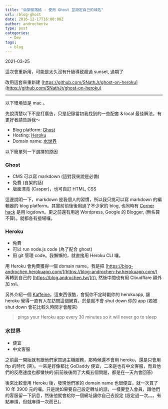 ```yaml
---
title: "自架部落格 - 使用 Ghost 並設定自己的域名"
url: /blog-ghost
date: 2016-12-17T16:00:00Z
author: androchentw
type: post
categories:
  - Dev
tags: 
  - blog
---
```



2021-03-25

這次會重新用，可能是太久沒有升級導致超過 sunset, 過期了

改用這套來重新建 [https://github.com/SNathJr/ghost-on-heroku](https://github.com/SNathJr/ghost-on-heroku)

---

以下環境皆是 mac 。

先說清楚以下不是打廣告，只是記錄當初我找到的一些配套 & local 最佳解法，有更好者請告訴我～

* Blog platform: [Ghost](https://ghost.org/)
* Hosting: [Heroku](https://www.heroku.com/)
* Domain name: [水世界](http://host.waterworld.tw/)

以下簡單列一下選擇的原因

### Ghost

* CMS 可以寫 markdown (這對我來說是必備)
* 免費 (自架的話)
* 版面漂亮 (Casper)，也可自訂 HTML, CSS

這邊說明一下，markdown 是我個人的習慣，所以我只挑可以寫 markdown 的編輯器的 blog platform。其實前前後後用過了不少家的 blog, 也同時有 [Corner hack](http://androchen.logdown.com/) 是用 logdown。更之前還有用過 Wordpress, Google 的 Blogger, (無名算不算)。就都各有擅場囉。

### Heroku

* 免費
* 可以 run node.js code (為了配合 ghost)
* 用 git 管理 code。我懶懶的，就直接用 Heroku CLI 囉。

用 Heroku 會免費獲得一個 domain name，我是把 [https://blog-androchen.herokuapp.com/](https://blog-androchen-tw.herokuapp.com/) 再轉到自己的 [https://blog.androchen.tw/](/), 然後中間也有用 Cloudflare 額外加 ssl。

另外介紹一個 [Kaffeine](https://kaffeine.herokuapp.com/)。這東西很酷，會幫你不定時戳你的 herokuapp, 讓 heroku 覺得一直有人在訪問這個網頁，於是就不會 shut down 你的 app (若被 shut down 會花比較久時間才會醒來)

> pings your Heroku app every 30 minutes so it will never go to sleep

### 水世界

* 便宜
* 中文客服

之前最一開始就有跟他們家買過主機服務，那時候還不會用 heroku，還是只會用 ftp 的時代 (笑)。一來是好像都比 GoDaddy 便宜，二來是也有中文客服，而且他們的反應速度也都蠻快的(前前後後問了大概五個問題，都是在一天內會回答)

後來比較會用 Heroku 後，發現他們家的 domain name 也很便宜，就一次買了 10 年 3900 元的囉。只是說如果要自己設定轉址的話，一樣要登入會員，跟他們的客服留一下訊息，然後他就會給你一個網址讓你自己去設定 (設定過一次。。。有點麻煩，但就麻煩一次而已)。





